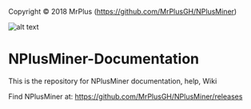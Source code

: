 Copyright © 2018 MrPlus (https://github.com/MrPlusGH/NPlusMiner)

![alt text](https://github.com/MrPlusGH/NPlusMiner/blob/2.1/NPM.png)
# NPlusMiner-Documentation
This is the repository for NPlusMiner documentation, help, Wiki

Find NPlusMiner at: https://github.com/MrPlusGH/NPlusMiner/releases
